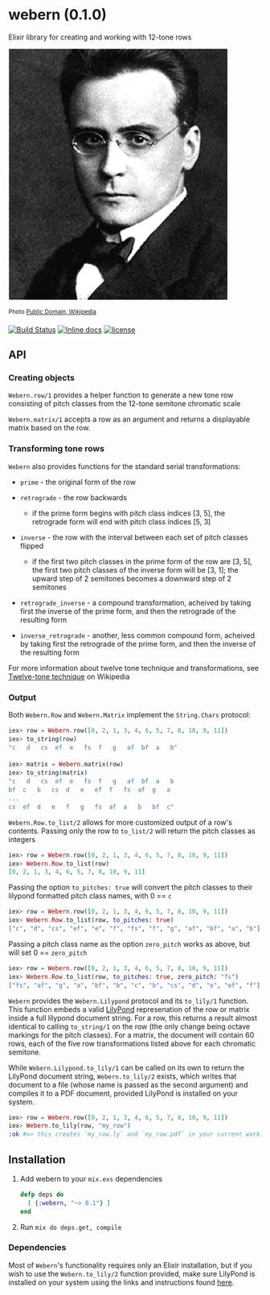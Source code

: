 # webern (0.1.0)

Elixir library for creating and working with 12-tone rows

![](https://github.com/mikowitz/webern/blob/master/config/Webern.jpg?raw=true)

<sup>Photo [Public Domain, Wikipedia](https://commons.wikimedia.org/w/index.php?curid=1137036)</sup>

[![Build Status](https://travis-ci.org/mikowitz/webern.svg?branch=master)](https://travis-ci.org/mikowitz/webern)
[![Inline docs](http://inch-ci.org/github/mikowitz/webern.svg)](http://inch-ci.org/github/mikowitz/webern)
[![license](https://img.shields.io/github/license/mashape/apistatus.svg?maxAge=2592000)](LICENSE)

## API

### Creating objects

`Webern.row/1` provides a helper function to generate a new tone row consisting
of pitch classes from the 12-tone semitone chromatic scale

`Webern.matrix/1` accepts a row as an argument and returns a displayable matrix
based on the row.

### Transforming tone rows

`Webern` also provides functions for the standard serial transformations:

* `prime` - the original form of the row

* `retrograde` - the row backwards

  * if the prime form begins with pitch class indices [3, 5], the retrograde
    form will end with pitch class indices [5, 3]

* `inverse` - the row with the interval between each set of pitch classes
  flipped

  * if the first two pitch classes in the prime form of the row are [3, 5],
    the first two pitch classes of the inverse form will be [3, 1];
    the upward step of 2 semitones becomes a downward step of 2 semitones

* `retrograde_inverse` - a compound transformation, acheived by taking first
  the inverse of the prime form, and then the retrograde of the resulting
  form

* `inverse_retrograde` - another, less common compound form, acheived by
  taking first the retrograde of the prime form, and then the inverse of
  the resulting form

For more information about twelve tone technique and transformations, see
[Twelve-tone technique](https://en.wikipedia.org/wiki/Twelve-tone_technique)
on Wikipedia

### Output

Both `Webern.Row` and `Webern.Matrix` implement the `String.Chars` protocol:

  ```elixir
  iex> row = Webern.row([0, 2, 1, 3, 4, 6, 5, 7, 8, 10, 9, 11])
  iex> to_string(row)
  "c   d   cs  ef  e   fs  f   g   af  bf  a   b"

  iex> matrix = Webern.matrix(row)
  iex> to_string(matrix)
  "c   d   cs  ef  e   fs  f   g   af  bf  a   b
  bf  c   b   cs  d   e   ef  f   fs  af  g   a
  ...
  cs  ef  d   e   f   g   fs  af  a   b   bf  c"

  ```

`Webern.Row.to_list/2` allows for more customized output of a row's contents.
Passing only the row to `to_list/2` will return the pitch classes as integers

  ```elixir
  iex> row = Webern.row([0, 2, 1, 3, 4, 6, 5, 7, 8, 10, 9, 11])
  iex> Webern.Row.to_list(row)
  [0, 2, 1, 3, 4, 6, 5, 7, 8, 10, 9, 11]
  ```

Passing the option `to_pitches: true` will convert the pitch classes to their
lilypond formatted pitch class names, with 0 == `c`

  ```elixir
  iex> row = Webern.row([0, 2, 1, 3, 4, 6, 5, 7, 8, 10, 9, 11])
  iex> Webern.Row.to_list(row, to_pitches: true)
  ["c", "d", "cs", "ef", "e", "f", "fs", "f", "g", "af", "bf", "a", "b"]
  ```

Passing a pitch class name as the option `zero_pitch` works as above, but will
set 0 == `zero_pitch`

  ```elixir
  iex> row = Webern.row([0, 2, 1, 3, 4, 6, 5, 7, 8, 10, 9, 11])
  iex> Webern.Row.to_list(row, to_pitches: true, zero_pitch: "fs")
  ["fs", "af", "g", "a", "bf", "b", "c", "b", "cs", "d", "e", "ef", "f"]
  ```

`Webern` provides the `Webern.Lilypond` protocol and its `to_lily/1` function.
This function embeds a valid [LilyPond](http://www.lilypond.org) represenation of the row or matrix inside
a full lilypond document string. For a row, this returns a result almost identical
to calling `to_string/1` on the row (the only change being octave markings for
the pitch classes). For a matrix, the document will contain 60 rows, each of the
five row transformations listed above for each chromatic semitone.

While `Webern.Lilypond.to_lily/1` can be called on its own to return the LilyPond
document string, `Webern.to_lily/2` exists, which writes that document to a file
(whose name is passed as the second argument) and compiles it to a PDF document,
provided LilyPond is installed on your system.

  ```elixir
  iex> row = Webern.row([0, 2, 1, 3, 4, 6, 5, 7, 8, 10, 9, 11])
  iex> Webern.to_lily(row, "my_row")
  :ok #=> this creates `my_row.ly` and `my_row.pdf` in your current working directory
  ```

## Installation

1. Add webern to your `mix.exs` dependencies

    ```elixir
    defp deps do
      [ {:webern, "~> 0.1"} ]
    end
    ```

2. Run `mix do deps.get, compile`

### Dependencies

Most of `Webern`'s functionality requires only an Elixir installation, but if
you wish to use the `Webern.to_lily/2` function provided, make sure LilyPond
is installed on your system using the links and instructions found
[here](http://lilypond.org/download.html).
